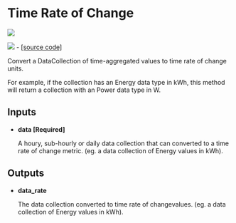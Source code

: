 # Time Rate of Change

![](../../images/components/Time\_Rate\_of\_Change.png)

![](../../images/icons/Time\_Rate\_of\_Change.png) - [\[source code\]](https://github.com/ladybug-tools/ladybug-grasshopper/blob/master/ladybug\_grasshopper/src/LB%20Time%20Rate%20of%20Change.py)

Convert a DataCollection of time-aggregated values to time rate of change units.

For example, if the collection has an Energy data type in kWh, this method will return a collection with an Power data type in W.

## Inputs

*   **data \[Required]**

    A houry, sub-hourly or daily data collection that can converted to a time rate of change metric. (eg. a data collection of Energy values in kWh).&#x20;

## Outputs

*   **data\_rate**

    The data collection converted to time rate of changevalues. (eg. a data collection of Energy values in kWh).&#x20;
